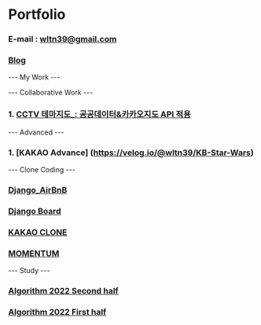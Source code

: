 # Portfolio
### E-mail : wltn39@gmail.com
### [Blog](https://velog.io/@wltn39)  

--- My Work --- 


--- Collaborative Work --- 

### 1. [CCTV 테마지도_: 공공데이터&카카오지도 API 적용](https://velog.io/@wltn39/%EC%B9%B4%EC%B9%B4%EC%98%A4-%EC%A7%80%EB%8F%84-API-%EC%8B%9C%EC%9E%91)

--- Advanced --- 
### 1. [KAKAO Advance] (https://velog.io/@wltn39/KB-Star-Wars)

--- Clone Coding --- 

### [Django_AirBnB](https://github.com/wltn39/Django_airbnb)
### [Django Board](http://3.39.160.147/)
### [KAKAO CLONE](https://wltn39.github.io/kokoa_clone/)
### [MOMENTUM](https://wltn39.github.io/mometum_clone/) 

--- Study --- 

### [Algorithm 2022 Second half]()
### [Algorithm 2022 First half](https://github.com/BBstudyFighting/algorithm)


